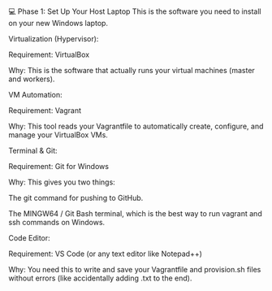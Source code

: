 💻 Phase 1: Set Up Your Host Laptop
This is the software you need to install on your new Windows laptop.

Virtualization (Hypervisor):

Requirement: VirtualBox

Why: This is the software that actually runs your virtual machines (master and workers).

VM Automation:

Requirement: Vagrant

Why: This tool reads your Vagrantfile to automatically create, configure, and manage your VirtualBox VMs.

Terminal & Git:

Requirement: Git for Windows

Why: This gives you two things:

The git command for pushing to GitHub.

The MINGW64 / Git Bash terminal, which is the best way to run vagrant and ssh commands on Windows.

Code Editor:

Requirement: VS Code (or any text editor like Notepad++)

Why: You need this to write and save your Vagrantfile and provision.sh files without errors (like accidentally adding .txt to the end).
